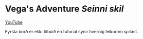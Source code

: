 # Vega's Adventure _Seinni skil_
[YouTube](https://youtu.be)

Fyrsta borð er ekki tilbúið en tutorial sýnir hvernig leikurinn spilast.

